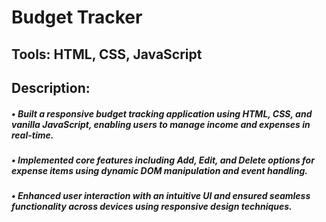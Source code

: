 # Budget Tracker
## Tools: HTML, CSS, JavaScript

## Description:
#####  • Built a responsive budget tracking application using HTML, CSS, and vanilla JavaScript, enabling users to manage income and expenses in real-time.
#####  • Implemented core features including Add, Edit, and Delete options for expense items using dynamic DOM manipulation and event handling.
#####  • Enhanced user interaction with an intuitive UI and ensured seamless functionality across devices using responsive design techniques.
